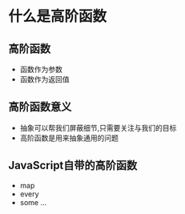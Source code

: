 # 什么是高阶函数

## 高阶函数

- 函数作为参数
- 函数作为返回值

## 高阶函数意义

- 抽象可以帮我们屏蔽细节,只需要关注与我们的目标
- 高阶函数是用来抽象通用的问题

## JavaScript自带的高阶函数

- map
- every
- some
... 